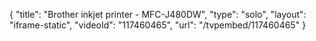 {
    "title": "Brother inkjet printer - MFC-J480DW",
    "type": "solo",
    "layout": "iframe-static",
    "videoId": "117460465",
    "url": "\/tvpembed\/117460465"
}